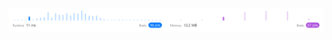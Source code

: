 ![Results of Valid Perfect Square](https://github.com/ccbrantley/LeetCode/blob/main/367-ValidPerfectSquare/image.png)
